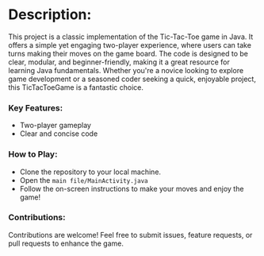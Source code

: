 # Description:
This project is a classic implementation of the Tic-Tac-Toe game in Java. It offers a simple yet engaging two-player experience, where users can take turns making their moves on the game board. The code is designed to be clear, modular, and beginner-friendly, making it a great resource for learning Java fundamentals. Whether you're a novice looking to explore game development or a seasoned coder seeking a quick, enjoyable project, this TicTacToeGame is a fantastic choice.

### Key Features:
- Two-player gameplay
- Clear and concise code
  
### How to Play:
- Clone the repository to your local machine.
- Open the `main file/MainActivity.java`
- Follow the on-screen instructions to make your moves and enjoy the game!
  
### Contributions:
Contributions are welcome! Feel free to submit issues, feature requests, or pull requests to enhance the game.
